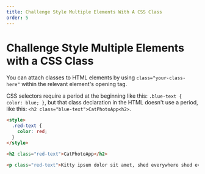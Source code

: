 ```yaml
---
title: Challenge Style Multiple Elements With A CSS Class
order: 5
---
```

# Challenge Style Multiple Elements with a CSS Class

You can attach classes to HTML elements by using `class="your-class-here"` within the relevant element's opening tag.

CSS selectors require a period at the beginning like this: `.blue-text { color: blue; }`, but that class declaration in the HTML doesn't use a period, like this: `<h2 class="blue-text">CatPhotoApp<h2>`.

```html
<style>
  .red-text {
    color: red;
  }
</style>

<h2 class="red-text">CatPhotoApp</h2>

<p class="red-text">Kitty ipsum dolor sit amet, shed everywhere shed everywhere stretching attack your ankles chase the red dot, hairball run catnip eat the grass sniff.</p>
```
